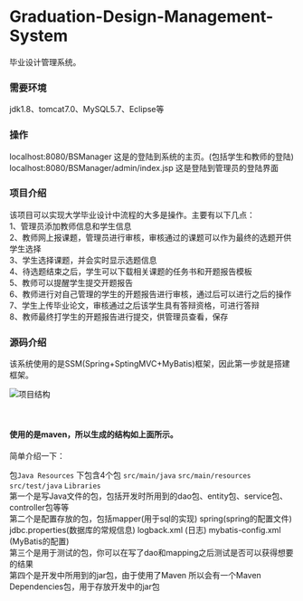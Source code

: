 # Graduation-Design-Management-System
毕业设计管理系统。

### 需要环境
jdk1.8、tomcat7.0、MySQL5.7、Eclipse等

### 操作

localhost:8080/BSManager  这是的登陆到系统的主页。(包括学生和教师的登陆) <br>
localhost:8080/BSManager/admin/index.jsp   这是登陆到管理员的登陆界面

### 项目介绍
该项目可以实现大学毕业设计中流程的大多是操作。主要有以下几点：<br>
1、管理员添加教师信息和学生信息<br>
2、教师网上报课题，管理员进行审核，审核通过的课题可以作为最终的选题开供学生选择<br>
3、学生选择课题，并会实时显示选题信息<br>
4、待选题结束之后，学生可以下载相关课题的任务书和开题报告模板<br>
5、教师可以提醒学生提交开题报告<br>
6、教师进行对自己管理的学生的开题报告进行审核，通过后可以进行之后的操作<br>
7、学生上传毕业论文，审核通过之后该学生具有答辩资格，可进行答辩<br>
8、教师最终打学生的开题报告进行提交，供管理员查看，保存<br>


### 源码介绍

该系统使用的是SSM(Spring+SptingMVC+MyBatis)框架，因此第一步就是搭建框架。<br>

![项目结构](https://github.com/Zhangchao999/Graduation-Design-Management-System/raw/master/pic/pic01.png)

<br>

<h4> 使用的是maven，所以生成的结构如上面所示。</h4>
简单介绍一下：<br>

包`Java Resources` 下包含4个包 `src/main/java` `src/main/resources` `src/test/java` `Libraries` <br>
第一个是写Java文件的包，包括开发时所用到的dao包、entity包、service包、controller包等等<br>
第二个是配置存放的包，包括mapper(用于sql的实现) spring(spring的配置文件) jdbc.properties(数据库的常规信息) logback.xml (日志) mybatis-config.xml (MyBatis的配置)<br>
第三个是用于测试的包，你可以在写了dao和mapping之后测试是否可以获得想要的结果<br>
第四个是开发中所用到的jar包，由于使用了Maven 所以会有一个Maven Dependencies包，用于存放开发中的jar包<br>




